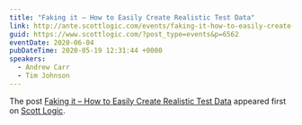 ```yaml
---
title: "Faking it – How to Easily Create Realistic Test Data"
link: http://ante.scottlogic.com/events/faking-it-how-to-easily-create-realistic-test-data/
guid: https://www.scottlogic.com/?post_type=events&p=6562
eventDate: 2020-06-04
pubDateTime: 2020-05-19 12:31:44 +0000
speakers:
  - Andrew Carr
  - Tim Johnson
---
```


<p>The post <a rel="nofollow" href="http://ante.scottlogic.com/events/faking-it-how-to-easily-create-realistic-test-data/">Faking it &#8211; How to Easily Create Realistic Test Data</a> appeared first on <a rel="nofollow" href="http://ante.scottlogic.com">Scott Logic</a>.</p>